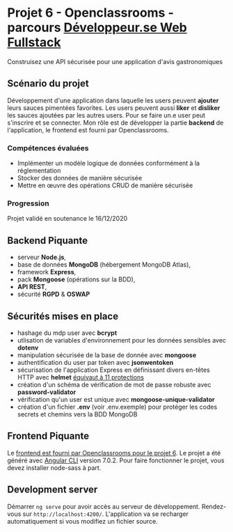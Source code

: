 # Projet 6 - Openclassrooms - parcours [Développeur.se Web Fullstack](https://openclassrooms.com/fr/paths/185-developpeur-web)

Construisez une API sécurisée pour une application d'avis gastronomiques

## Scénario du projet

Développement d'une application dans laquelle les users peuvent **ajouter** leurs sauces pimentées favorites.
Les users peuvent aussi **liker** et **disliker**  les sauces ajoutées par les autres users. Pour se faire un.e user peut s'inscrire et se connecter.
Mon rôle est de développer la partie **backend** de l'application, le frontend est fourni par Openclassrooms.

### Compétences évaluées

- Implémenter un modèle logique de données conformément à la réglementation
- Stocker des données de manière sécurisée
- Mettre en œuvre des opérations CRUD de manière sécurisée

### Progression

Projet validé en soutenance le 16/12/2020

## Backend Piquante

- serveur **Node.js**,
- base de données **MongoDB** (hébergement MongoDB Atlas),
- framework **Express**,
- pack **Mongoose** (opérations sur la BDD),
- **API REST**, 
- sécurité **RGPD** & **OSWAP**

## Sécurités mises en place

- hashage du mdp user avec **bcrypt**
- utlisation de variables d'environnement pour les données sensibles avec **dotenv**
- manipulation sécurisée de la base de donnée avec **mongoose**
- authentification du user par token avec **jsonwentoken**
- sécurisation de l'application Express en définissant divers en-têtes HTTP avec **helmet** [équivaut à 11 protections](https://www.npmjs.com/package/helmet)
- création d'un schéma de vérification de mot de passe robuste avec **password-validator**
- vérification qu'un user est unique avec **mongoose-unique-validator**
- création d'un fichier **.env**  (voir .env.exemple) pour protéger les codes secrets et chemins vers la BDD MongoDB

## Frontend Piquante

Le [frontend est fourni par Openclassrooms pour le projet 6](https://github.com/OpenClassrooms-Student-Center/dwj-projet6).
Le projet a été généré avec [Angular CLI](https://github.com/angular/angular-cli) version 7.0.2.
Pour faire fonctionner le projet, vous devez installer node-sass à part.

## Development server

Démarrer `ng serve` pour avoir accès au serveur de développement. Rendez-vous sur `http://localhost:4200/`. L'application va se recharger automatiquement si vous modifiez un fichier source.

